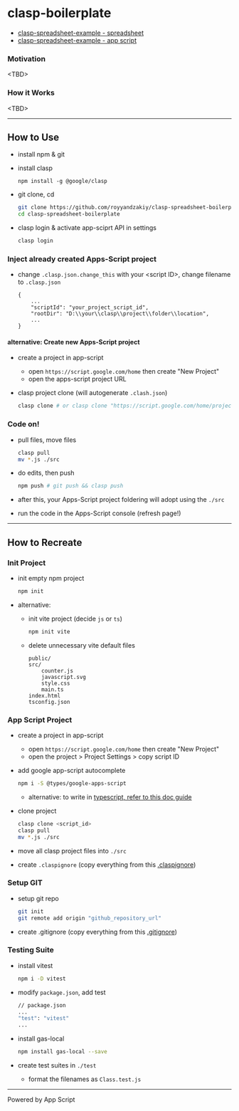# clasp-boilerplate

- [clasp-spreadsheet-example - spreadsheet](https://docs.google.com/spreadsheets/d/1GrbSH2AoUBIbndqOf6yB3LvCTnx49-3tWq242SZxwdI/edit)
- [clasp-spreadsheet-example - app script](https://script.google.com/home/projects/1FghjX0N_4darjheBl-3ZlOVi-MXS4yJWHVKit_3hMPnUD42zI2taKUG_/edit)

### Motivation
\<TBD\>

### How it Works
\<TBD\>

---

## How to Use
- install npm & git
- install clasp

    `npm install -g @google/clasp`

- git clone, cd
    ```bash
    git clone https://github.com/royyandzakiy/clasp-spreadsheet-boilerplate.git
    cd clasp-spreadsheet-boilerplate
    ```

- clasp login & activate app-sciprt API in settings
    ```bash
    clasp login
    ```

### Inject already created Apps-Script project
- change `.clasp.json.change_this` with your \<script ID\>, change filename to `.clasp.json`
    ```
    {
        ...
        "scriptId": "your_project_script_id",
        "rootDir": "D:\\your\\clasp\\project\\folder\\location",
        ...
    }
    ```

#### alternative: Create new Apps-Script project
- create a project in app-script
    - open `https://script.google.com/home` then create "New Project"
    - open the apps-script project URL


- clasp project clone (will autogenerate `.clash.json`)
    ```bash
    clasp clone # or clasp clone "https://script.google.com/home/projects/1FghjX0N_4darjheBl-3ZlOVi-MXS4yJWHVKit_3hMPnUD42zI2taKUG_/edit"
    ```

### Code on!
- pull files, move files
    ```bash
    clasp pull
    mv *.js ./src
    ```

- do edits, then push
    ```bash
    npm push # git push && clasp push
    ```

- after this, your Apps-Script project foldering will adopt using the `./src`
- run the code in the Apps-Script console (refresh page!)

---

## How to Recreate
### Init Project
- init empty npm project
    ```bash
    npm init
    ```

- alternative:
    - init vite project (decide `js` or `ts`)
        ```bash
        npm init vite
        ```

    - delete unnecessary vite default files
        ```
        public/
        src/
            counter.js
            javascript.svg
            style.css
            main.ts
        index.html
        tsconfig.json
        ```

### App Script Project
- create a project in app-script
    - open `https://script.google.com/home` then create "New Project"
    - open the project > Project Settings > copy script ID

- add google app-script autocomplete
    ```bash
    npm i -S @types/google-apps-script
    ```

    - alternative: to write in [typescript, refer to this doc guide](https://github.com/google/clasp/blob/master/docs/typescript.md)

- clone project
    ```bash
    clasp clone <script_id>
    clasp pull
    mv *.js ./src
    ```

- move all clasp project files into `./src`
- create `.claspignore` (copy everything from this [.claspignore](./.claspignore))

### Setup GIT
- setup git repo
    ```bash
    git init
    git remote add origin "github_repository_url"
    ```

- create .gitignore (copy everything from this [.gitignore](./.gitignore))

### Testing Suite
- install vitest
    ```bash
    npm i -D vitest
    ```

- modify `package.json`, add test
    ```bash
    // package.json
    ...
    "test": "vitest"
    ...
    ```

- install gas-local
    ```bash
    npm install gas-local --save
    ```

- create test suites in `./test`
    - format the filenames as `Class.test.js`

---

Powered by App Script